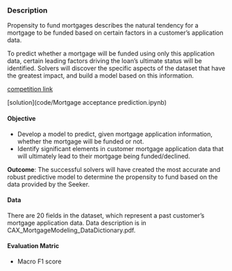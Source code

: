 ### Description

Propensity to fund mortgages describes the natural tendency for a mortgage to be funded based on certain factors in a customer’s application data.

To predict whether a mortgage will be funded using only this application data, certain leading factors driving the loan’s ultimate status will be identified. Solvers will discover the specific aspects of the dataset that have the greatest impact, and build a model based on this information.

[competition link](https://www.crowdanalytix.com/contests/propensity-to-fund-mortgages)

[solution](code/Mortgage acceptance prediction.ipynb)

#### Objective

*   Develop a model to predict, given mortgage application information, whether the mortgage will be funded or not.
*   Identify significant elements in customer mortgage application data that will ultimately lead to their mortgage being funded/declined.

**Outcome**: The successful solvers will have created the most accurate and robust predictive model to determine the propensity to fund based on the data provided by the Seeker.

#### Data

There are 20 fields in the dataset, which represent a past customer’s mortgage application data. Data description is in CAX_MortgageModeling_DataDictionary.pdf.

#### Evaluation Matric
- Macro F1 score
